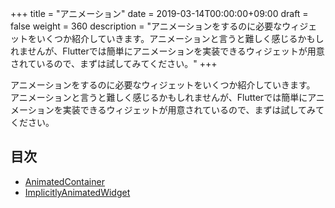 +++
title = "アニメーション"
date = 2019-03-14T00:00:00+09:00
draft = false
weight = 360
description = "アニメーションをするのに必要なウィジェットをいくつか紹介していきます。アニメーションと言うと難しく感じるかもしれませんが、Flutterでは簡単にアニメーションを実装できるウィジェットが用意されているので、まずは試してみてください。"
+++

アニメーションをするのに必要なウィジェットをいくつか紹介していきます。  
アニメーションと言うと難しく感じるかもしれませんが、Flutterでは簡単にアニメーションを実装できるウィジェットが用意されているので、まずは試してみてください。

## 目次

- [AnimatedContainer](animatedcontainer) 
- [ImplicitlyAnimatedWidget](implicitlyanimated) 

